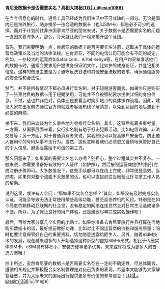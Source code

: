 **肯尼亚数据卡是否需要实名？真相大揭秘[[TG💪+ @esim1088](https://t.me/s/esim1088)]**

在当今信息化的时代，通信工具已经成为我们生活中不可或缺的一部分。无论是国内还是海外旅行，随身携带一张合适的数据卡（也叫SIM卡）都是必不可少的选择。而对于计划前往非洲国家肯尼亚的朋友来说，关于数据卡是否需要实名的问题一直困扰着许多人。那么，今天就让我们一起来揭开这个谜团。

首先，我们需要明确一点：肯尼亚的数据卡是否需要实名注册，这取决于具体的运营商政策以及当地的法律法规。在肯尼亚，不同的电信公司可能会有不同的规定。例如，一些较大的运营商如Safaricom、Airtel Kenya等，在用户购买和激活他们的数据卡时，通常会要求用户提供身份证明文件，比如护照或身份证，并登记相关信息。这样的做法主要是为了遵守反洗钱法和其他安全法规的要求，确保通信服务的安全性和合法性。

然而，并不是所有情况下都必须进行实名制。对于短期游客而言，如果你只是购买了一张预付费的数据卡用于短期使用，可能并不会被强制要求提供详细的身份信息。不过，这也并非绝对，具体还是要看当时购买地点的具体操作流程。因此，建议大家在出发前先通过官方网站或者客服热线了解清楚，以免到达目的地后遇到不必要的麻烦。

接下来，我们来谈谈为什么某些地方会推行实名制。其实，这背后有着多重考量。一方面，从国家层面来看，实行实名制有助于打击犯罪活动，比如电信诈骗、非法交易等；另一方面，对于普通消费者来说，实名制也可以提高账户安全性，防止他人冒用你的号码从事不法行为。当然，这也意味着我们必须更加谨慎地保管好自己的个人信息，避免泄露给不可信的第三方。

那么问题来了，如果真的需要实名怎么办呢？别担心，整个过程其实并不复杂。一般来说，你需要准备好有效的个人证件（如护照），然后按照运营商提供的指引完成注册步骤即可。大多数情况下，这些手续都可以在线上完成，非常便捷高效。当然啦，如果你对整个流程不太熟悉的话，也可以直接前往当地营业厅寻求工作人员的帮助。

说到这里，或许有人会问：“那如果不实名会怎样？”其实，如果没有及时完成实名认证，可能会导致无法正常使用某些高级功能，甚至面临停机的风险。特别是在如今高度依赖移动互联网的社会里，没有稳定的网络连接显然会对日常生活造成诸多不便。所以，为了保证良好的用户体验，还是建议尽早完成实名操作吧！

最后，再给大家分享几个实用的小贴士。如果你准备去肯尼亚旅行并且打算在当地购买数据卡的话，最好提前做好功课，比如对比不同运营商的价格和服务质量；同时也要注意保管好自己的重要资料，切勿随意透露给陌生人。另外，随着eSIM技术的发展，现在越来越多的人开始选择这种新型的虚拟SIM卡形式。相比于传统实体SIM卡，eSIM具有体积小、安装方便等诸多优势，未来或许将成为更多人的首选方案哦！

综上所述，虽然肯尼亚的数据卡是否需要实名存在一定的不确定性，但总体而言，遵循相关规定并积极配合实名制管理是对自己负责的表现。希望本文能够为大家解答疑惑，并为大家未来的国际出行提供更多有价值的参考信息！[[TG💪+ @esim1088](https://t.me/s/esim1088) ![Image](https://i.postimg.cc/4NQfJmqS/Snipaste-2025-05-13-00-14-12.png)]